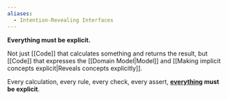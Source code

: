 ```yaml
---
aliases:
  - Intention-Revealing Interfaces
---
```

**Everything must be explicit.**

Not just [[Code]] that calculates something and returns the result, but [[Code]] that expresses the [[Domain Model|Model]] and [[Making implicit concepts explicit|Reveals concepts explicitly]].

Every calculation, every rule, every check, every assert, **<u><b>everything</b></u> must be explicit**.
